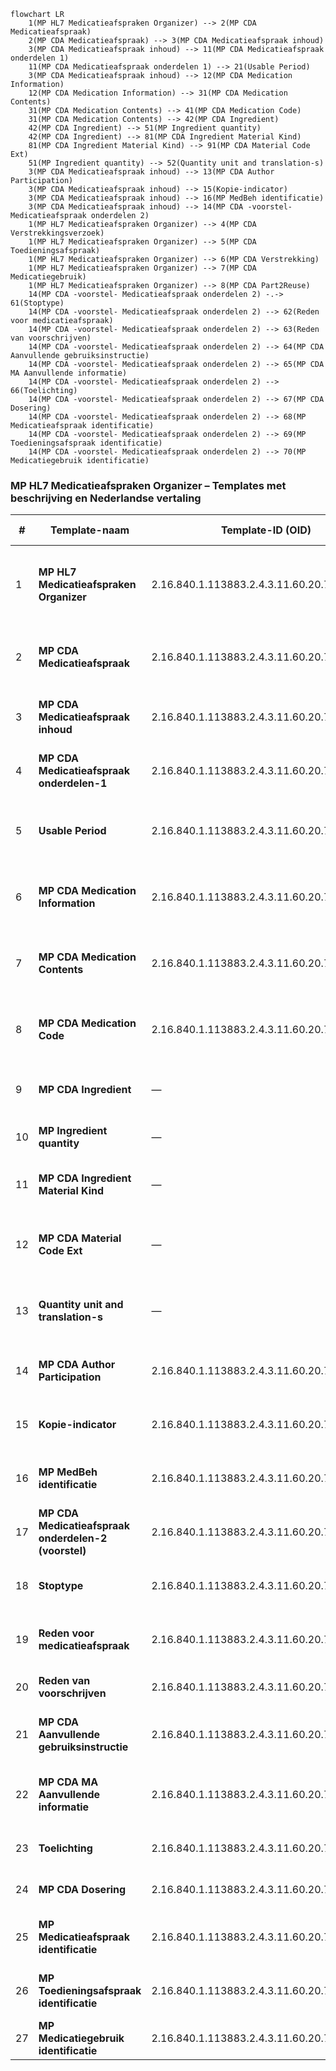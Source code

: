 ```mermaid
flowchart LR
    1(MP HL7 Medicatieafspraken Organizer) --> 2(MP CDA Medicatieafspraak)
    2(MP CDA Medicatieafspraak) --> 3(MP CDA Medicatieafspraak inhoud)
    3(MP CDA Medicatieafspraak inhoud) --> 11(MP CDA Medicatieafspraak onderdelen 1)
    11(MP CDA Medicatieafspraak onderdelen 1) --> 21(Usable Period)
    3(MP CDA Medicatieafspraak inhoud) --> 12(MP CDA Medication Information)
    12(MP CDA Medication Information) --> 31(MP CDA Medication Contents)
    31(MP CDA Medication Contents) --> 41(MP CDA Medication Code)
    31(MP CDA Medication Contents) --> 42(MP CDA Ingredient)
    42(MP CDA Ingredient) --> 51(MP Ingredient quantity)
    42(MP CDA Ingredient) --> 81(MP CDA Ingredient Material Kind)
    81(MP CDA Ingredient Material Kind) --> 91(MP CDA Material Code Ext)
    51(MP Ingredient quantity) --> 52(Quantity unit and translation-s)
    3(MP CDA Medicatieafspraak inhoud) --> 13(MP CDA Author Participation)
    3(MP CDA Medicatieafspraak inhoud) --> 15(Kopie-indicator)
    3(MP CDA Medicatieafspraak inhoud) --> 16(MP MedBeh identificatie)
    3(MP CDA Medicatieafspraak inhoud) --> 14(MP CDA -voorstel- Medicatieafspraak onderdelen 2)
    1(MP HL7 Medicatieafspraken Organizer) --> 4(MP CDA Verstrekkingsverzoek)
    1(MP HL7 Medicatieafspraken Organizer) --> 5(MP CDA Toedieningsafspraak)
    1(MP HL7 Medicatieafspraken Organizer) --> 6(MP CDA Verstrekking)
    1(MP HL7 Medicatieafspraken Organizer) --> 7(MP CDA Medicatiegebruik)
    1(MP HL7 Medicatieafspraken Organizer) --> 8(MP CDA Part2Reuse)
    14(MP CDA -voorstel- Medicatieafspraak onderdelen 2) -.-> 61(Stoptype)
    14(MP CDA -voorstel- Medicatieafspraak onderdelen 2) --> 62(Reden voor medicatieafspraak)
    14(MP CDA -voorstel- Medicatieafspraak onderdelen 2) --> 63(Reden van voorschrijven)
    14(MP CDA -voorstel- Medicatieafspraak onderdelen 2) --> 64(MP CDA Aanvullende gebruiksinstructie)
    14(MP CDA -voorstel- Medicatieafspraak onderdelen 2) --> 65(MP CDA MA Aanvullende informatie)
    14(MP CDA -voorstel- Medicatieafspraak onderdelen 2) --> 66(Toelichting)
    14(MP CDA -voorstel- Medicatieafspraak onderdelen 2) --> 67(MP CDA Dosering)
    14(MP CDA -voorstel- Medicatieafspraak onderdelen 2) --> 68(MP Medicatieafspraak identificatie)
    14(MP CDA -voorstel- Medicatieafspraak onderdelen 2) --> 69(MP Toedieningsafspraak identificatie)
    14(MP CDA -voorstel- Medicatieafspraak onderdelen 2) --> 70(MP Medicatiegebruik identificatie)
```

### MP HL7 Medicatieafspraken Organizer – Templates met beschrijving en Nederlandse vertaling

| # | Template-naam | Template-ID (OID) | URL | Beschrijving (EN) | Vertaling (NL) |
|---|----------------|------------------|-----|-------------------|----------------|
| 1 | **MP HL7 Medicatieafspraken Organizer** | 2.16.840.1.113883.2.4.3.11.60.20.77.10.9265 | [Link](https://decor.nictiz.nl/pub/medicatieproces/mp-html-20181220T121121/tmp-2.16.840.1.113883.2.4.3.11.60.20.77.10.9265-2018-12-13T000000.html) | Organizer representing all related medication agreements of a patient. | Organizer die alle gerelateerde medicatieafspraken van een patiënt groepeert. |
| 2 | **MP CDA Medicatieafspraak** | 2.16.840.1.113883.2.4.3.11.60.20.77.10.9235 | [Link](https://decor.nictiz.nl/pub/medicatieproces/mp-html-20181220T121121/tmp-2.16.840.1.113883.2.4.3.11.60.20.77.10.9235-2018-12-04T143321.html) | CDA entry representing a single medication agreement. | CDA-invoer die een enkele medicatieafspraak beschrijft. |
| 3 | **MP CDA Medicatieafspraak inhoud** | 2.16.840.1.113883.2.4.3.11.60.20.77.10.9233 | [Link](https://decor.nictiz.nl/pub/medicatieproces/mp-html-20181220T121121/tmp-2.16.840.1.113883.2.4.3.11.60.20.77.10.9233-2018-12-04T130547.html) | Defines the content of a medication agreement. | Definieert de inhoud van een medicatieafspraak. |
| 4 | **MP CDA Medicatieafspraak onderdelen-1** | 2.16.840.1.113883.2.4.3.11.60.20.77.10.9184 | [Link](https://decor.nictiz.nl/pub/medicatieproces/mp-html-20181220T121121/tmp-2.16.840.1.113883.2.4.3.11.60.20.77.10.9184-2017-08-18T092503.html) | First part of medication agreement details. | Eerste deel van de onderdelen van een medicatieafspraak. |
| 5 | **Usable Period** | 2.16.840.1.113883.2.4.3.11.60.20.77.10.9019 | [Link](https://decor.nictiz.nl/pub/medicatieproces/mp-html-20181220T121121/tmp-2.16.840.1.113883.2.4.3.11.60.20.77.10.9019-2016-07-01T155004.html) | Time interval for which a medication agreement is valid. | Tijdsperiode waarin een medicatieafspraak geldig is. |
| 6 | **MP CDA Medication Information** | 2.16.840.1.113883.2.4.3.11.60.20.77.10.9254 | [Link](https://decor.nictiz.nl/pub/medicatieproces/mp-html-20181220T121121/tmp-2.16.840.1.113883.2.4.3.11.60.20.77.10.9254-2018-12-06T143451.html) | Provides product information for the medication. | Bevat productinformatie over het geneesmiddel. |
| 7 | **MP CDA Medication Contents** | 2.16.840.1.113883.2.4.3.11.60.20.77.10.9264 | [Link](https://decor.nictiz.nl/pub/medicatieproces/mp-html-20181220T121121/tmp-2.16.840.1.113883.2.4.3.11.60.20.77.10.9264-2018-12-11T154905.html) | Describes the composition and content of the medication. | Beschrijft de samenstelling en inhoud van het geneesmiddel. |
| 8 | **MP CDA Medication Code** | 2.16.840.1.113883.2.4.3.11.60.20.77.10.9253 | [Link](https://decor.nictiz.nl/pub/medicatieproces/mp-html-20181220T121121/tmp-2.16.840.1.113883.2.4.3.11.60.20.77.10.9253-2018-12-06T133041.html) | Provides the coded identifier for the medication. | Bevat de gecodeerde identificatie van het geneesmiddel. |
| 9 | **MP CDA Ingredient** | — | — | Defines the ingredient(s) of the medication. | Definieert de bestanddelen van het geneesmiddel. |
| 10 | **MP Ingredient quantity** | — | — | Specifies the quantity of the ingredient. | Geeft de hoeveelheid van een bestanddeel aan. |
| 11 | **MP CDA Ingredient Material Kind** | — | — | Defines the type of ingredient material. | Beschrijft het type grondstof van het bestanddeel. |
| 12 | **MP CDA Material Code Ext** | — | — | Coded representation of the ingredient material. | Gecodeerde representatie van de grondstof van het bestanddeel. |
| 13 | **Quantity unit and translation-s** | — | — | Defines unit of measurement and translations. | Definieert eenheid van maat en vertalingen. |
| 14 | **MP CDA Author Participation** | 2.16.840.1.113883.2.4.3.11.60.20.77.10.9066 | [Link](https://decor.nictiz.nl/pub/medicatieproces/mp-html-20181220T121121/tmp-2.16.840.1.113883.2.4.3.11.60.20.77.10.9066-2018-12-05T174210.html) | Describes the author of the medication agreement. | Beschrijft de auteur van de medicatieafspraak. |
| 15 | **Kopie-indicator** | 2.16.840.1.113883.2.4.3.11.60.20.77.10.9200 | [Link](https://decor.nictiz.nl/pub/medicatieproces/mp-html-20181220T121121/tmp-2.16.840.1.113883.2.4.3.11.60.20.77.10.9200-2018-01-12T101847.html) | Indicates whether the entry is a copy. | Geeft aan of de invoer een kopie betreft. |
| 16 | **MP MedBeh identificatie** | 2.16.840.1.113883.2.4.3.11.60.20.77.10.9084 | [Link](https://decor.nictiz.nl/pub/medicatieproces/mp-html-20181220T121121/tmp-2.16.840.1.113883.2.4.3.11.60.20.77.10.9084-2016-06-21T103838.html) | Identification of medical behavior (unique ID). | Identificatie van de medische handeling (unieke ID). |
| 17 | **MP CDA Medicatieafspraak onderdelen-2 (voorstel)** | 2.16.840.1.113883.2.4.3.11.60.20.77.10.9234 | [Link](https://decor.nictiz.nl/pub/medicatieproces/mp-html-20181220T121121/tmp-2.16.840.1.113883.2.4.3.11.60.20.77.10.9234-2018-12-04T140853.html) | Proposed set of elements for medication agreement. | Voorgestelde set onderdelen voor medicatieafspraak. |
| 18 | **Stoptype** | 2.16.840.1.113883.2.4.3.11.60.20.77.10.9067 | [Link](https://decor.nictiz.nl/pub/medicatieproces/mp-html-20181220T121121/tmp-2.16.840.1.113883.2.4.3.11.60.20.77.10.9067-2016-06-17T102209.html) | Defines the reason or type for stopping medication. | Beschrijft de reden of het type voor het stoppen van medicatie. |
| 19 | **Reden voor medicatieafspraak** | 2.16.840.1.113883.2.4.3.11.60.20.77.10.9270 | [Link](https://decor.nictiz.nl/pub/medicatieproces/mp-html-20181220T121121/tmp-2.16.840.1.113883.2.4.3.11.60.20.77.10.9270-2018-12-18T111500.html) | Reason for the medication agreement. | Reden van de medicatieafspraak. |
| 20 | **Reden van voorschrijven** | 2.16.840.1.113883.2.4.3.11.60.20.77.10.9160 | [Link](https://decor.nictiz.nl/pub/medicatieproces/mp-html-20181220T121121/tmp-2.16.840.1.113883.2.4.3.11.60.20.77.10.9160-2016-11-09T134526.html) | Reason for prescribing a medication. | Reden voor het voorschrijven van medicatie. |
| 21 | **MP CDA Aanvullende gebruiksinstructie** | 2.16.840.1.113883.2.4.3.11.60.20.77.10.9085 | [Link](https://decor.nictiz.nl/pub/medicatieproces/mp-html-20181220T121121/tmp-2.16.840.1.113883.2.4.3.11.60.20.77.10.9085-2016-06-21T114818.html) | Additional usage instruction for medication. | Aanvullende gebruiksinstructie voor medicatie. |
| 22 | **MP CDA MA Aanvullende informatie** | 2.16.840.1.113883.2.4.3.11.60.20.77.10.9177 | [Link](https://decor.nictiz.nl/pub/medicatieproces/mp-html-20181220T121121/tmp-2.16.840.1.113883.2.4.3.11.60.20.77.10.9177-2017-05-23T084315.html) | Additional information related to medication agreement. | Aanvullende informatie met betrekking tot de medicatieafspraak. |
| 23 | **Toelichting** | 2.16.840.1.113883.2.4.3.11.60.20.77.10.9069 | [Link](https://decor.nictiz.nl/pub/medicatieproces/mp-html-20181220T121121/tmp-2.16.840.1.113883.2.4.3.11.60.20.77.10.9069-2016-06-17T163405.html) | Provides explanatory text or notes. | Biedt toelichtende tekst of opmerkingen. |
| 24 | **MP CDA Dosering** | 2.16.840.1.113883.2.4.3.11.60.20.77.10.9149 | [Link](https://decor.nictiz.nl/pub/medicatieproces/mp-html-20181220T121121/tmp-2.16.840.1.113883.2.4.3.11.60.20.77.10.9149-2016-07-25T134340.html) | Defines the dosage information. | Definieert de doseringsinformatie. |
| 25 | **MP Medicatieafspraak identificatie** | 2.16.840.1.113883.2.4.3.11.60.20.77.10.9086 | [Link](https://decor.nictiz.nl/pub/medicatieproces/mp-html-20181220T121121/tmp-2.16.840.1.113883.2.4.3.11.60.20.77.10.9086-2016-06-21T122009.html) | Identifier for the medication agreement. | Identificatie van de medicatieafspraak. |
| 26 | **MP Toedieningsafspraak identificatie** | 2.16.840.1.113883.2.4.3.11.60.20.77.10.9101 | [Link](https://decor.nictiz.nl/pub/medicatieproces/mp-html-20181220T121121/tmp-2.16.840.1.113883.2.4.3.11.60.20.77.10.9101-2016-06-24T130316.html) | Identifier for the administration agreement. | Identificatie van de toedieningsafspraak. |
| 27 | **MP Medicatiegebruik identificatie** | 2.16.840.1.113883.2.4.3.11.60.20.77.10.9176 | [Link](https://decor.nictiz.nl/pub/medicatieproces/mp-html-20181220T121121/tmp-2.16.840.1.113883.2.4.3.11.60.20.77.10.9176-2017-05-22T183626.html) | Identifier for medication use. | Identificatie van medicatiegebruik. |
